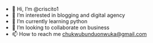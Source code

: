 - 👋 Hi, I’m @criscito1
- 👀 I’m interested in blogging and digital agency
- 🌱 I’m currently learning python
- 💞️ I’m looking to collaborate on business
- 📫 How to reach me chukwubunduonwuka@gmail.com

<!---
criscito1/criscito1 is a ✨ special ✨ repository because its `README.md` (this file) appears on your GitHub profile.
You can click the Preview link to take a look at your changes.
--->
